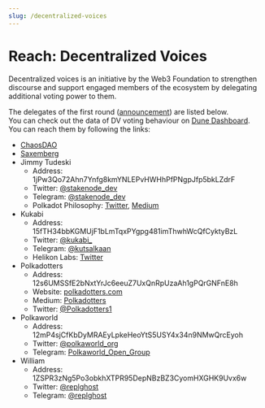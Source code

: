 ```yaml
---
slug: /decentralized-voices
---
```

# Reach: Decentralized Voices

Decentralized voices is an initiative by the Web3 Foundation to strengthen discourse and support engaged members of the ecosystem by delegating additional voting power to them.

 The delegates of the first round ([announcement](https://medium.com/web3foundation/decentralized-voices-round-1-candidates-announced-23d9a800b260)) are listed below.  
 You can check out the data of DV voting behaviour on [Dune Dashboard](https://dune.com/substrate/polkadot-and-kusama-decentralized-voices).  
 You can reach them by following the links:

- [ChaosDAO](/voter_committees/chaosdao)
- [Saxemberg](/voter_committees/saxemberg)
- Jimmy Tudeski
   - Address: 1jPw3Qo72Ahn7Ynfg8kmYNLEPvHWHhPfPNgpJfp5bkLZdrF
   - Twitter: [@stakenode_dev](https://twitter.com/stakenode_dev)
   - Telegram: [@stakenode_dev](https://t.me/stakenode_dev)
   - Polkadot Philosophy: [Twitter](https://twitter.com/dot_philosophy), [Medium](https://www.polkadotphilosophy.com/)
- Kukabi
  - Address: 15fTH34bbKGMUjF1bLmTqxPYgpg481imThwhWcQfCyktyBzL
  - Twitter: [@kukabi_](https://twitter.com/kukabi_)
  - Telegram: [@kutsalkaan](https://t.me/kutsalkaan)
  - Helikon Labs: [Twitter](https://twitter.com/helikonlabs)
- Polkadotters
  - Address: 12s6UMSSfE2bNxtYrJc6eeuZ7UxQnRpUzaAh1gPQrGNFnE8h
  - Website: [polkadotters.com](https://polkadotters.com/)
  - Medium: [Polkadotters](https://polkadotters.medium.com/)
  - Twitter: [@Polkadotters1](https://twitter.com/Polkadotters1)
- Polkaworld
  - Address: 12mP4sjCfKbDyMRAEyLpkeHeoYtS5USY4x34n9NMwQrcEyoh
  - Twitter: [@polkaworld_org](https://twitter.com/polkaworld_org)
  - Telegram: [Polkaworld_Open_Group](https://t.me/DVpolkaworld)
- William
  - Address: 1ZSPR3zNg5Po3obkhXTPR95DepNBzBZ3CyomHXGHK9Uvx6w 
  - Twitter: [@replghost](https://twitter.com/replghost)
  - Telegram: [@replghost](https://t.me/replghost)
